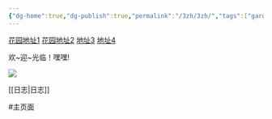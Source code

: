 ```yaml
---
{"dg-home":true,"dg-publish":true,"permalink":"/3zh/3zh/","tags":["gardenEntry"],"dgPassFrontmatter":true,"noteIcon":""}
---
```



[花园地址1](https://huyuan.zhzhzh.fun/)
[花园地址2](https://sdfd-azc.pages.dev/)
[地址3](https://468557bb.sdfd-azc.pages.dev/)
[地址4](https://hhhyyy.zhzhzh.fun/)

欢~迎~光临！嘿嘿!


![](https://telegraph-image-6pq.pages.dev/file/b6559e64e9dc204cc5dd3.jpg)

[[日志\|日志]]

#主页面